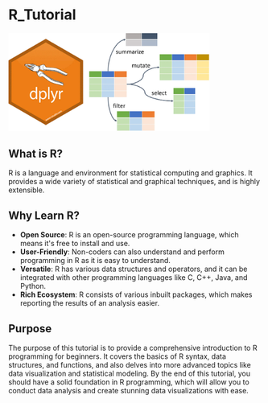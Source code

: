 # R_Tutorial

<img width="400" src= "./1*NXRsFH_12sfj79W-P4qI0Q.webp"/>

## What is R?
R is a language and environment for statistical computing and graphics. It provides a wide variety of statistical and graphical techniques, and is highly extensible.




## Why Learn R?
- **Open Source**: R is an open-source programming language, which means it's free to install and use.
- **User-Friendly**: Non-coders can also understand and perform programming in R as it is easy to understand.
- **Versatile**: R has various data structures and operators, and it can be integrated with other programming languages like C, C++, Java, and Python.
- **Rich Ecosystem**: R consists of various inbuilt packages, which makes reporting the results of an analysis easier.

## Purpose
The purpose of this tutorial is to provide a comprehensive introduction to R programming for beginners. It covers the basics of R syntax, data structures, and functions, and also delves into more advanced topics like data visualization and statistical modeling. By the end of this tutorial, you should have a solid foundation in R programming, which will allow you to conduct data analysis and create stunning data visualizations with ease.
